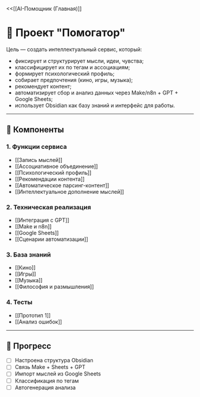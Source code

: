 <<[[AI-Помощник (Главная)]]
# 🧠 Проект "Помогатор"

Цель — создать интеллектуальный сервис, который:
- фиксирует и структурирует мысли, идеи, чувства;
- классифицирует их по тегам и ассоциациям;
- формирует психологический профиль;
- собирает предпочтения (кино, игры, музыка);
- рекомендует контент;
- автоматизирует сбор и анализ данных через Make/n8n + GPT + Google Sheets;
- использует Obsidian как базу знаний и интерфейс для работы.

---

## 🔧 Компоненты

### 1. Функции сервиса
- [[Запись мыслей]]
- [[Ассоциативное объединение]]
- [[Психологический профиль]]
- [[Рекомендации контента]] 
- [[Автоматическое парсинг-контент]]
- [[Интеллектуальное дополнение мыслей]]

### 2. Техническая реализация
- [[Интеграция с GPT]]
- [[Make и n8n]]
- [[Google Sheets]]
- [[Сценарии автоматизации]]

### 3. База знаний
- [[Кино]]
- [[Игры]]
- [[Музыка]]
- [[Философия и размышления]]

### 4. Тесты
- [[Прототип 1]]
- [[Анализ ошибок]]

---

## 📅 Прогресс

- [ ] Настроена структура Obsidian
- [ ] Связь Make + Sheets + GPT
- [ ] Импорт мыслей из Google Sheets
- [ ] Классификация по тегам
- [ ] Автогенерация анализа
